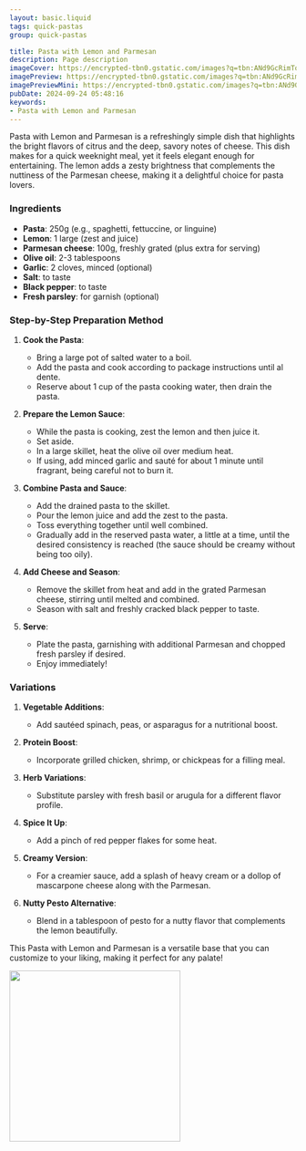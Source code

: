 ```yaml
---
layout: basic.liquid
tags: quick-pastas
group: quick-pastas

title: Pasta with Lemon and Parmesan
description: Page description
imageCover: https://encrypted-tbn0.gstatic.com/images?q=tbn:ANd9GcRimTofTeAlwTqOQiMK36p2YzItArGurTclKA&s
imagePreview: https://encrypted-tbn0.gstatic.com/images?q=tbn:ANd9GcRimTofTeAlwTqOQiMK36p2YzItArGurTclKA&s
imagePreviewMini: https://encrypted-tbn0.gstatic.com/images?q=tbn:ANd9GcRimTofTeAlwTqOQiMK36p2YzItArGurTclKA&s
pubDate: 2024-09-24 05:48:16
keywords:
- Pasta with Lemon and Parmesan
---
```




Pasta with Lemon and Parmesan is a refreshingly simple dish that highlights the bright flavors of citrus and the deep, savory notes of cheese. This dish makes for a quick weeknight meal, yet it feels elegant enough for entertaining. The lemon adds a zesty brightness that complements the nuttiness of the Parmesan cheese, making it a delightful choice for pasta lovers.

### Ingredients

- **Pasta**: 250g (e.g., spaghetti, fettuccine, or linguine)
- **Lemon**: 1 large (zest and juice)
- **Parmesan cheese**: 100g, freshly grated (plus extra for serving)
- **Olive oil**: 2-3 tablespoons
- **Garlic**: 2 cloves, minced (optional)
- **Salt**: to taste
- **Black pepper**: to taste
- **Fresh parsley**: for garnish (optional)

### Step-by-Step Preparation Method

1. **Cook the Pasta**: 
   - Bring a large pot of salted water to a boil. 
   - Add the pasta and cook according to package instructions until al dente.
   - Reserve about 1 cup of the pasta cooking water, then drain the pasta.

2. **Prepare the Lemon Sauce**: 
   - While the pasta is cooking, zest the lemon and then juice it. 
   - Set aside.
   - In a large skillet, heat the olive oil over medium heat. 
   - If using, add minced garlic and sauté for about 1 minute until fragrant, being careful not to burn it.

3. **Combine Pasta and Sauce**: 
   - Add the drained pasta to the skillet. 
   - Pour the lemon juice and add the zest to the pasta. 
   - Toss everything together until well combined. 
   - Gradually add in the reserved pasta water, a little at a time, until the desired consistency is reached (the sauce should be creamy without being too oily).

4. **Add Cheese and Season**: 
   - Remove the skillet from heat and add in the grated Parmesan cheese, stirring until melted and combined. 
   - Season with salt and freshly cracked black pepper to taste.

5. **Serve**: 
   - Plate the pasta, garnishing with additional Parmesan and chopped fresh parsley if desired. 
   - Enjoy immediately!

### Variations

1. **Vegetable Additions**: 
   - Add sautéed spinach, peas, or asparagus for a nutritional boost.
  
2. **Protein Boost**: 
   - Incorporate grilled chicken, shrimp, or chickpeas for a filling meal.

3. **Herb Variations**: 
   - Substitute parsley with fresh basil or arugula for a different flavor profile.

4. **Spice It Up**: 
   - Add a pinch of red pepper flakes for some heat.

5. **Creamy Version**: 
   - For a creamier sauce, add a splash of heavy cream or a dollop of mascarpone cheese along with the Parmesan.

6. **Nutty Pesto Alternative**: 
   - Blend in a tablespoon of pesto for a nutty flavor that complements the lemon beautifully.

This Pasta with Lemon and Parmesan is a versatile base that you can customize to your liking, making it perfect for any palate!


<img src="https://theflavoursofkitchen.com/wp-content/uploads/2022/06/One-pot-Lemon-Pasta-1-500x500.jpg" width="300" height="300">
